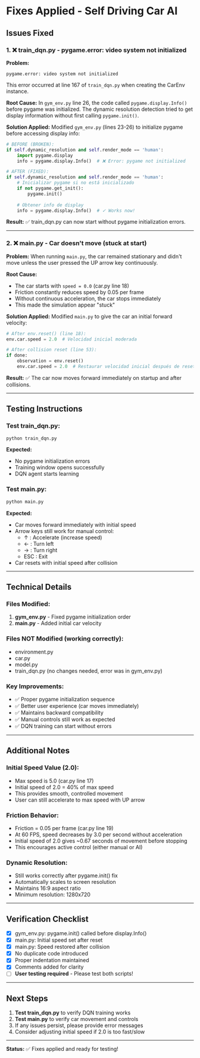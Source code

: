 # Fixes Applied - Self Driving Car AI

## Issues Fixed

### 1. ❌ train_dqn.py - pygame.error: video system not initialized

**Problem:**
```
pygame.error: video system not initialized
```
This error occurred at line 167 of `train_dqn.py` when creating the CarEnv instance.

**Root Cause:**
In `gym_env.py` line 26, the code called `pygame.display.Info()` before pygame was initialized. The dynamic resolution detection tried to get display information without first calling `pygame.init()`.

**Solution Applied:**
Modified `gym_env.py` (lines 23-26) to initialize pygame before accessing display info:

```python
# BEFORE (BROKEN):
if self.dynamic_resolution and self.render_mode == 'human':
    import pygame.display
    info = pygame.display.Info()  # ❌ Error: pygame not initialized

# AFTER (FIXED):
if self.dynamic_resolution and self.render_mode == 'human':
    # Inicializar pygame si no está inicializado
    if not pygame.get_init():
        pygame.init()
    
    # Obtener info de display
    info = pygame.display.Info()  # ✓ Works now!
```

**Result:** ✅ train_dqn.py can now start without pygame initialization errors.

---

### 2. ❌ main.py - Car doesn't move (stuck at start)

**Problem:**
When running `main.py`, the car remained stationary and didn't move unless the user pressed the UP arrow key continuously.

**Root Cause:**
- The car starts with `speed = 0.0` (car.py line 18)
- Friction constantly reduces speed by 0.05 per frame
- Without continuous acceleration, the car stops immediately
- This made the simulation appear "stuck"

**Solution Applied:**
Modified `main.py` to give the car an initial forward velocity:

```python
# After env.reset() (line 18):
env.car.speed = 2.0  # Velocidad inicial moderada

# After collision reset (line 53):
if done:
    observation = env.reset()
    env.car.speed = 2.0  # Restaurar velocidad inicial después de reset
```

**Result:** ✅ The car now moves forward immediately on startup and after collisions.

---

## Testing Instructions

### Test train_dqn.py:
```bash
python train_dqn.py
```
**Expected:** 
- No pygame initialization errors
- Training window opens successfully
- DQN agent starts learning

### Test main.py:
```bash
python main.py
```
**Expected:**
- Car moves forward immediately with initial speed
- Arrow keys still work for manual control:
  - ↑ : Accelerate (increase speed)
  - ← : Turn left
  - → : Turn right
  - ESC : Exit
- Car resets with initial speed after collision

---

## Technical Details

### Files Modified:
1. **gym_env.py** - Fixed pygame initialization order
2. **main.py** - Added initial car velocity

### Files NOT Modified (working correctly):
- environment.py
- car.py
- model.py
- train_dqn.py (no changes needed, error was in gym_env.py)

### Key Improvements:
- ✅ Proper pygame initialization sequence
- ✅ Better user experience (car moves immediately)
- ✅ Maintains backward compatibility
- ✅ Manual controls still work as expected
- ✅ DQN training can start without errors

---

## Additional Notes

### Initial Speed Value (2.0):
- Max speed is 5.0 (car.py line 17)
- Initial speed of 2.0 = 40% of max speed
- This provides smooth, controlled movement
- User can still accelerate to max speed with UP arrow

### Friction Behavior:
- Friction = 0.05 per frame (car.py line 19)
- At 60 FPS, speed decreases by 3.0 per second without acceleration
- Initial speed of 2.0 gives ~0.67 seconds of movement before stopping
- This encourages active control (either manual or AI)

### Dynamic Resolution:
- Still works correctly after pygame.init() fix
- Automatically scales to screen resolution
- Maintains 16:9 aspect ratio
- Minimum resolution: 1280x720

---

## Verification Checklist

- [x] gym_env.py: pygame.init() called before display.Info()
- [x] main.py: Initial speed set after reset
- [x] main.py: Speed restored after collision
- [x] No duplicate code introduced
- [x] Proper indentation maintained
- [x] Comments added for clarity
- [ ] **User testing required** - Please test both scripts!

---

## Next Steps

1. **Test train_dqn.py** to verify DQN training works
2. **Test main.py** to verify car movement and controls
3. If any issues persist, please provide error messages
4. Consider adjusting initial speed if 2.0 is too fast/slow

---

**Status:** ✅ Fixes applied and ready for testing!
